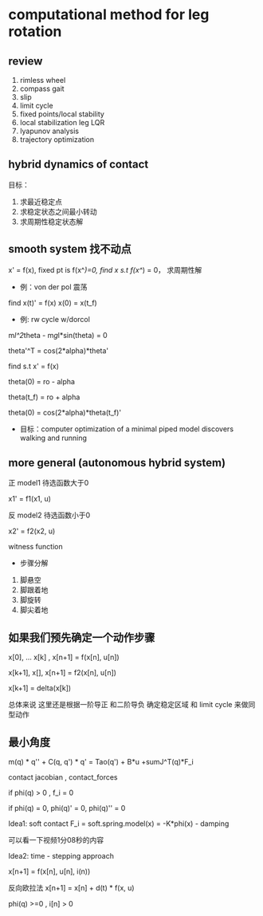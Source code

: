 # computational method for leg rotation

## review

1. rimless wheel
2. compass gait
3. slip
4. limit cycle
5. fixed points/local stability
6. local stabilization leg LQR
7. lyapunov analysis
8. trajectory optimization

## hybrid dynamics of contact 

目标：
1. 求最近稳定点
2. 求稳定状态之间最小转动
3. 求周期性稳定状态解

## smooth system 找不动点

x' = f(x), fixed pt is f(x^*)=0, find x s.t f(x^*) = 0， 求周期性解

- 例：von der pol 震荡

find x(t)' = f(x)  x(0) = x(t_f)


- 例: rw cycle w/dorcol 

m*l^2*theta - m*g*l*sin(theta) = 0

theta'^T = cos(2*alpha)*theta'

find s.t x' = f(x)

theta(0) = ro - alpha

theta(t_f) = ro + alpha

theta(0) = cos(2*alpha)*theta(t_f)'

- 目标：computer optimization of a minimal piped model discovers walking and running

## more general (autonomous hybrid system)

正 model1  待选函数大于0

x1' = f1(x1, u)

反 model2 待选函数小于0

x2' = f2(x2, u)

witness function 

- 步骤分解

1. 脚悬空
2. 脚跟着地
3. 脚旋转
4. 脚尖着地

## 如果我们预先确定一个动作步骤

x[0], ... x[k] , x[n+1] = f(x[n], u[n])

x[k+1], x[], x[n+1] = f2(x[n], u[n])

x[k+1] = delta(x[k])

总体来说 这里还是根据一阶导正 和二阶导负 确定稳定区域 和 limit cycle 来做同型动作

## 最小角度

m(q) * q'' + C(q, q') * q' = Tao(q') + B*u +sumJ^T(q)*F_i

contact jacobian , contact_forces

if phi(q) > 0 , f_i = 0

if phi(q) = 0, phi(q)' = 0, phi(q)'' = 0

Idea1: soft contact F_i = soft.spring.model(x) = -K*phi(x) - damping

可以看一下视频1分08秒的内容 

Idea2: time - stepping approach 

x[n+1] = f(x[n], u[n], i(n))

反向欧拉法 x[n+1] = x[n] + d(t) * f(x, u)

phi(q) >=0 , i[n] > 0

